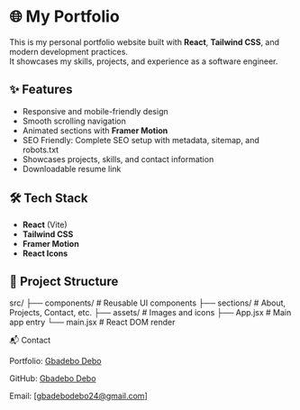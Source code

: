 # 🌐 My Portfolio

This is my personal portfolio website built with **React**, **Tailwind CSS**, and modern development practices.  
It showcases my skills, projects, and experience as a software engineer.

## ✨ Features
- Responsive and mobile-friendly design  
- Smooth scrolling navigation  
- Animated sections with **Framer Motion**  
- SEO Friendly: Complete SEO setup with metadata, sitemap, and robots.txt
- Showcases projects, skills, and contact information  
- Downloadable resume link  

## 🛠️ Tech Stack
- **React** (Vite)  
- **Tailwind CSS**  
- **Framer Motion**  
- **React Icons**  

## 📂 Project Structure


src/
├── components/ # Reusable UI components
├── sections/ # About, Projects, Contact, etc.
├── assets/ # Images and icons
├── App.jsx # Main app entry
└── main.jsx # React DOM render

📬 Contact

Portfolio: [Gbadebo Debo](https://jlb-24-portfolio.netlify.app/)

GitHub: [Gbadebo Debo](https://github.com/Jlbspyder)

Email: [gbadebodebo24@gmail.com]
